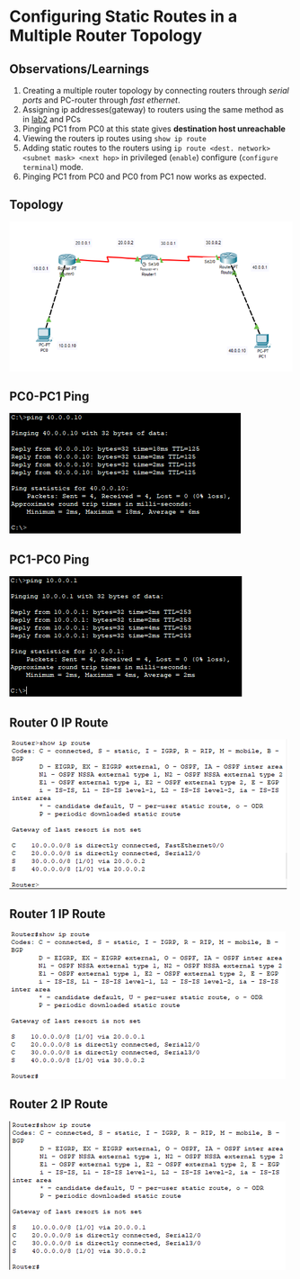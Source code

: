 # Configuring Static Routes in a Multiple Router Topology

## Observations/Learnings
1. Creating a multiple router topology by connecting routers through _serial ports_ and PC-router through _fast ethernet_.
2. Assigning ip addresses(gateway) to routers using the same method as in [lab2](../lab2/observation.md) and PCs
3. Pinging PC1 from PC0 at this state gives **destination host unreachable**
4. Viewing the routers ip routes using `show ip route`
5. Adding static routes to the routers using `ip route <dest. network> <subnet mask> <next hop>` in privileged (`enable`) configure (`configure terminal`) mode.
6. Pinging PC1 from PC0 and PC0 from PC1 now works as expected.

## Topology
![topology](topology.png)

## PC0-PC1 Ping
![pc0pc1ping](pc0pc1ping.png)

## PC1-PC0 Ping
![pc1pc0ping](pc1pc0ping.png)

## Router 0 IP Route
![router0iproute](router0iproute.png)

## Router 1 IP Route
![router1iproute](router1iproute.png)

## Router 2 IP Route
![router2iproute](router2iproute.png)
